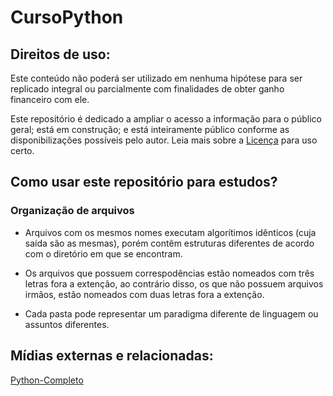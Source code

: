 # CursoPython

## Direitos de uso:
 Este conteúdo não poderá ser utilizado em nenhuma hipótese para ser replicado integral ou parcialmente com finalidades de obter ganho financeiro com ele.
 
Este repositório é dedicado a ampliar o acesso a informação para o público geral; está em construção; e está inteiramente público conforme as disponibilizações possíveis pelo autor. Leia mais sobre a [Licença](LICENSE) para uso certo.
 
## Como usar este repositório para estudos?

### Organização de arquivos

* Arquivos com os mesmos nomes executam algorítimos idênticos (cuja saída são as mesmas), porém contêm estruturas diferentes de acordo com o diretório em que se encontram.

* Os arquivos que possuem correspodências estão nomeados com três letras fora a extenção, ao contrário disso, os que não possuem arquivos irmãos, estão nomeados com duas letras fora a extenção.

* Cada pasta pode representar um paradigma diferente de linguagem ou assuntos diferentes.

## Mídias externas e relacionadas:

[Python-Completo](https://nbviewer.jupyter.org/github/rtadewald/Python-Completo-UDEMY/tree/master/Notebooks%20Traduzidos/)

